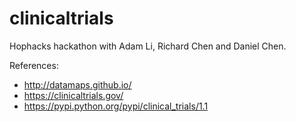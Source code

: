 # clinicaltrials
Hophacks hackathon with Adam Li, Richard Chen and Daniel Chen.

References:
* http://datamaps.github.io/
* https://clinicaltrials.gov/
* https://pypi.python.org/pypi/clinical_trials/1.1
